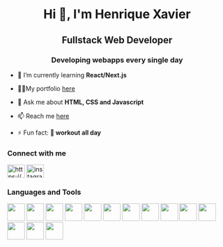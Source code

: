 <h1 align="center">Hi 👋, I'm Henrique Xavier</h1>
<h2 align="center">Fullstack Web Developer</h2>
<h3 align="center">Developing webapps every single day</h3>

- 🌱 I’m currently learning **React/Next.js**

- 👨‍💻My portfolio <a href="https://hnascx.dev" target="_blank">here</a>

- 💬 Ask me about **HTML, CSS and Javascript**

- 📫 Reach me <a href="bit.ly/hnascx" target="_blank">here</a> 

- ⚡ Fun fact: **💪 workout all day**

<h3 align="left">Connect with me</h3>
<p align="left">
<a href="https://www.linkedin.com/in/henrique-xavier-565aa114b" target="blank"> <img align="center" src="https://raw.githubusercontent.com/rahuldkjain/github-profile-readme-generator/master/src/images/icons/Social/linked-in-alt.svg" alt="https://www.linkedin.com/in/henrique-xavier-565aa114b" height="30" width="40" /></a>
<a href="https://instagram.com/hnascx" target="blank"> <img align="center" src="https://raw.githubusercontent.com/rahuldkjain/github-profile-readme-generator/master/src/images/icons/Social/instagram.svg" alt="instagram.com/hnascx" height="30" width="40" /></a>
</p>

<h3 align="left">Languages and Tools</h3>
<p align="left">
<img src="https://cdn.jsdelivr.net/gh/devicons/devicon/icons/html5/html5-original.svg" width="40px" height="40px" />
<img src="https://cdn.jsdelivr.net/gh/devicons/devicon/icons/css3/css3-original.svg" width="40px" height="40px"  />
<img src="https://cdn.jsdelivr.net/gh/devicons/devicon/icons/javascript/javascript-original.svg" width="40px" height="40px" />
<img src="https://cdn.jsdelivr.net/gh/devicons/devicon/icons/git/git-original.svg" width="40px" height="40px" />
<img src="https://cdn.jsdelivr.net/gh/devicons/devicon/icons/typescript/typescript-original.svg" width="40px" height="40px" />
<img src="https://cdn.jsdelivr.net/gh/devicons/devicon/icons/react/react-original.svg" width="40px" height="40px" />
<img src="https://cdn.jsdelivr.net/gh/devicons/devicon/icons/redux/redux-original.svg" width="40px" height="40px" />
<img src="https://cdn.jsdelivr.net/gh/devicons/devicon/icons/nextjs/nextjs-original.svg" width="40px" height="40px" />
<img src="https://cdn.jsdelivr.net/gh/devicons/devicon/icons/nodejs/nodejs-original.svg" width="40px" height="40px" />
<img src="https://cdn.jsdelivr.net/gh/devicons/devicon/icons/tailwindcss/tailwindcss-plain.svg" width="40px" height="40px" />
<img src="https://cdn.jsdelivr.net/gh/devicons/devicon/icons/sass/sass-original.svg" width="40px" height="40px" />
<img src="https://cdn.jsdelivr.net/gh/devicons/devicon/icons/mysql/mysql-original.svg" width="40px" height="40px" />
<img src="https://cdn.jsdelivr.net/gh/devicons/devicon/icons/mongodb/mongodb-original.svg" width="40px" height="40px" />
<img src="https://cdn.jsdelivr.net/gh/devicons/devicon/icons/figma/figma-original.svg" width="40px" height="40px" />                          
</p>
          
          
          
